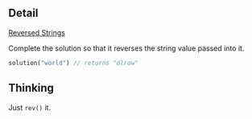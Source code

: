 ## Detail

[Reversed Strings](https://www.codewars.com/kata/5168bb5dfe9a00b126000018)

Complete the solution so that it reverses the string value passed into it. 

```rust
solution("world") // returns "dlrow"
```

## Thinking

Just `rev()` it.